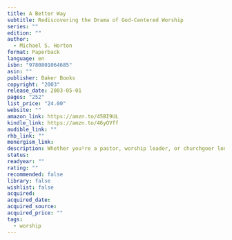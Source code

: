 ```yaml
---
title: A Better Way
subtitle: Rediscovering the Drama of God-Centered Worship
series: ""
edition: ""
author:
  - Michael S. Horton
format: Paperback
language: en
isbn: "9780801064685"
asin: ""
publisher: Baker Books
copyright: "2003"
release_date: 2003-05-01
pages: "252"
list_price: "24.00"
website: ""
amazon_link: https://amzn.to/45BI9UL
kindle_link: https://amzn.to/46yOVff
audible_link: ""
rhb_link: ""
monergism_link: 
description: Whether you¹re a pastor, worship leader, or churchgoer longing to deepen your faith, A Better Way will help you rethink Christian growth and discipleship as it reveals the kind of dramatic, life-revitalizing worship for which you were created.
status: 
readyear: ""
rating: ""
recommended: false
library: false
wishlist: false
acquired: 
acquired_date: 
acquired_source: 
acquired_price: ""
tags:
  - worship
---
```


